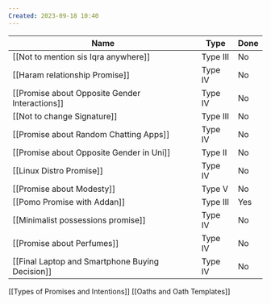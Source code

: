 ```yaml
---
Created: 2023-09-18 10:40
---
```


| Name                                            | Type     | Done |
| ----------------------------------------------- | -------- | ---- |
| [[Not to mention sis Iqra anywhere]]            | Type III | No   |
| [[Haram relationship Promise]]                  | Type IV  | No   |
| [[Promise about Opposite Gender Interactions]]  | Type IV  | No   |
| [[Not to change Signature]]                     | Type III | No   |
| [[Promise about Random Chatting Apps]]          | Type IV  | No   |
| [[Promise about Opposite Gender in Uni]]        | Type II  | No   |
| [[Linux Distro Promise]]                        | Type IV  | No   |
| [[Promise about Modesty]]                       | Type V   | No   |
| [[Pomo Promise with Addan]]                     | Type III | Yes  |
| [[Minimalist possessions promise]]              | Type IV  | No   |
| [[Promise about Perfumes]]                      | Type IV  | No   |
| [[Final Laptop and Smartphone Buying Decision]] | Type IV  | No   |

[[Types of Promises and Intentions]]
[[Oaths and Oath Templates]]